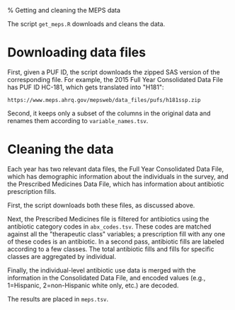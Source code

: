 % Getting and cleaning the MEPS data

The script `get_meps.R` downloads and cleans the data.

# Downloading data files

First, given a PUF ID, the script downloads the zipped SAS version of the
corresponding file. For example, the 2015 Full Year Consolidated Data File has
PUF ID HC-181, which gets translated into "H181":

`https://www.meps.ahrq.gov/mepsweb/data_files/pufs/h181ssp.zip`

Second, it keeps only a subset of the columns in the original data and renames
them according to `variable_names.tsv`.

# Cleaning the data

Each year has two relevant data files, the Full Year Consolidated Data File,
which has demographic information about the individuals in the survey, and the
Prescribed Medicines Data File, which has information about antibiotic
prescription fills.

First, the script downloads both these files, as discussed above.

Next, the Prescribed Medicines file is filtered for antibiotics using the
antibiotic category codes in `abx_codes.tsv`. These codes are matched against
all the "therapeutic class" variables; a prescription fill with any one of
these codes is an antibiotic. In a second pass, antibiotic fills are labeled
according to a few classes. The total antibiotic fills and fills for specific
classes are aggregated by individual.

Finally, the individual-level antibiotic use data is merged with the
information in the Consolidated Data File, and encoded values (e.g., 1=Hispanic,
2=non-Hispanic white only, etc.) are decoded.

The results are placed in `meps.tsv`.
